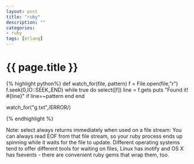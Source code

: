 ```yaml
---
layout: post
title: "ruby"
description: ""
categories: 
- ruby
tags: [erlang]
---
```

{{ page.title }}
================

{% highlight python%}
def watch_for(file, pattern)
  f = File.open(file,"r")
  f.seek(0,IO::SEEK_END)
  while true do
    select([f])
    line = f.gets
    puts "Found it! #{line}" if line=~pattern
  end
end

watch_for("g.txt",/ERROR/)

{% endhighlight %}

Note: select always returns immediately when used on a file stream: You can always read EOF from that file stream, so your ruby process ends up spinning while it waits for the file to update. Different operating systems tend to offer different tools for waiting on files, Linux has inotify and OS X has fsevents - there are convenient ruby gems that wrap them, too.


